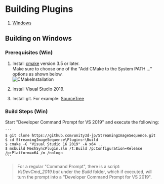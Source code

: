 # Building Plugins

1. [Windows](#building-on-windows)

## Building on Windows

### Prerequisites (Win)

1. Install [cmake](https://cmake.org/)  version 3.5 or later.  
   Make sure to choose one of the "Add CMake to the System PATH ..." options as shown below.  
   ![CMakeInstallation](../Images/CMakeInstallation.png)
   
1. Install Visual Studio 2019.
1. Install git. For example: [SourceTree](https://www.sourcetreeapp.com/)
    

### Build Steps (Win)


Start "Developer Command Prompt for VS 2019" and execute the following:

    ``` 
    $ git clone https://github.com/unity3d-jp/StreamingImageSequence.git
    $ cd StreamingImageSequence\Plugins~\Build 
    $ cmake -G "Visual Studio 16 2019" -A x64 ..
    $ msbuild MeshSyncPlugin.sln /t:Build /p:Configuration=Release /p:Platform=x64 /m /nologo
    ```  

> For a regular "Command Prompt", there is a script: *VsDevCmd_2019.bat* 
> under the *Build* folder, which if executed, will turn the prompt into a 
> "Developer Command Prompt for VS 2019".






